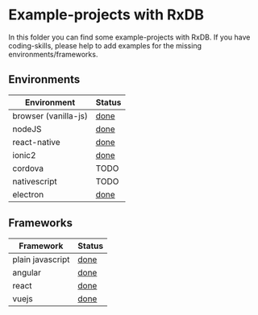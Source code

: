 # Example-projects with RxDB

In this folder you can find some example-projects with RxDB. If you have coding-skills, please help to add examples for the missing environments/frameworks.

## Environments

Environment          | Status
-------------------- | ---------------------
browser (vanilla-js) | [done](./vanilla)
nodeJS               | [done](./node)
react-native         | [done](./react-native)
ionic2               | [done](./ionic2)
cordova              | TODO
nativescript         | TODO
electron             | [done](./electron)

## Frameworks

Framework        | Status
---------------- | ------------------
plain javascript | [done](./vanilla)
angular         | [done](./angular)
react            | [done](./react)
vuejs            | [done](./vue)
